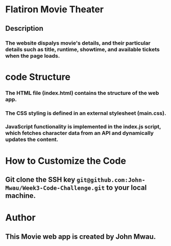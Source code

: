 # Flatiron Movie Theater
## Description
### The website dispalys movie's details, and their particular details such as  title, runtime, showtime, and available tickets when the page loads. 

# code Structure
### The HTML file (index.html) contains the structure of the web app.
### The CSS styling is defined in an external stylesheet (main.css).
### JavaScript functionality is implemented in the index.js script, which fetches character data from an API and dynamically updates the content.

# How to Customize the Code
## Git clone the SSH key `git@github.com:John-Mwau/Week3-Code-Challenge.git` to your local machine. 
# Author
 ## This Movie web app is created by John Mwau. 